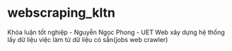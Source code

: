 # webscraping_kltn
Khóa luận tốt nghiệp - Nguyễn Ngọc Phong - UET
Web xây dựng hệ thống lấy dữ liệu việc làm từ dữ liệu có sẵn(jobs web crawler)

